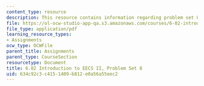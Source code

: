 ```yaml
---
content_type: resource
description: This resource contains information regarding problem set 8.
file: https://ol-ocw-studio-app-qa.s3.amazonaws.com/courses/6-02-introduction-to-eecs-ii-digital-communication-systems-fall-2012/634c92c3c4151409b812e0a56a55eec2_MIT6_02F12_ps8.pdf
file_type: application/pdf
learning_resource_types:
- Assignments
ocw_type: OCWFile
parent_title: Assignments
parent_type: CourseSection
resourcetype: Document
title: 6.02 Introduction to EECS II, Problem Set 8
uid: 634c92c3-c415-1409-b812-e0a56a55eec2
---
```

